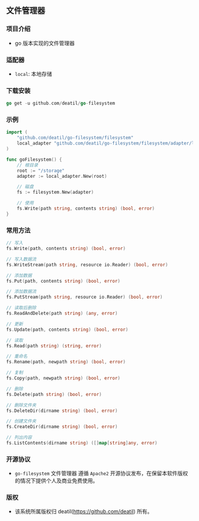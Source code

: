 ## 文件管理器


### 项目介绍

*  go 版本实现的文件管理器


### 适配器

*  `local`: 本地存储


### 下载安装

~~~go
go get -u github.com/deatil/go-filesystem
~~~


### 示例

~~~go
import (
    "github.com/deatil/go-filesystem/filesystem"
    local_adapter "github.com/deatil/go-filesystem/filesystem/adapter/local"
)

func goFilesystem() {
    // 根目录
    root := "/storage"
    adapter := local_adapter.New(root)

    // 磁盘
    fs := filesystem.New(adapter)

    // 使用
    fs.Write(path string, contents string) (bool, error)
}
~~~


### 常用方法

~~~go
// 写入
fs.Write(path, contents string) (bool, error)

// 写入数据流
fs.WriteStream(path string, resource io.Reader) (bool, error)

// 添加数据
fs.Put(path, contents string) (bool, error)

// 添加数据流
fs.PutStream(path string, resource io.Reader) (bool, error)

// 读取后删除
fs.ReadAndDelete(path string) (any, error)

// 更新
fs.Update(path, contents string) (bool, error)

// 读取
fs.Read(path string) (string, error)

// 重命名
fs.Rename(path, newpath string) (bool, error)

// 复制
fs.Copy(path, newpath string) (bool, error)

// 删除
fs.Delete(path string) (bool, error)

// 删除文件夹
fs.DeleteDir(dirname string) (bool, error)

// 创建文件夹
fs.CreateDir(dirname string) (bool, error)

// 列出内容
fs.ListContents(dirname string) ([]map[string]any, error)
~~~


### 开源协议

*  `go-filesystem` 文件管理器 遵循 `Apache2` 开源协议发布，在保留本软件版权的情况下提供个人及商业免费使用。


### 版权

*  该系统所属版权归 deatil(https://github.com/deatil) 所有。

